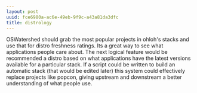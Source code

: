 ```yaml
---
layout: post
uuid: fce6980a-ac6e-49eb-9f9c-a43a81da3dfc
title: distrology
---
```


OSWatershed should grab the most popular projects in ohloh's stacks and use that
for distro freshness ratings. Its a great way to see what applications people
care about. The next logical feature would be recommended a distro based on what
applications have the latest versions available for a particular stack. If a
script could be written to build an automatic stack (that would be edited later) 
this system could effectively replace projects like popcon, giving upstream and
downstream a better understanding of what people use.
